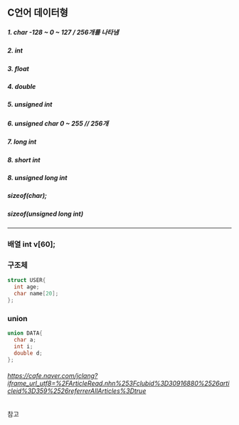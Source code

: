 ## C언어 데이터형
##### 1. char -128 ~ 0 ~ 127 / 256개를 나타냄
##### 2. int
##### 3. float
##### 4. double
##### 5. unsigned int
##### 6. unsigned char 0 ~ 255 // 256개
##### 7. long int
##### 8. short int
##### 8. unsigned long int
##### sizeof(char);
##### sizeof(unsigned long int)
__________________________________________
### 배열 int v[60];
### 구조체 
```c
struct USER{
  int age;
  char name[20];
};
```
### union
```c
union DATA{
  char a;
  int i;
  double d;
};
```
###### https://cafe.naver.com/jclang?iframe_url_utf8=%2FArticleRead.nhn%253Fclubid%3D30916880%2526articleid%3D359%2526referrerAllArticles%3Dtrue
참고
